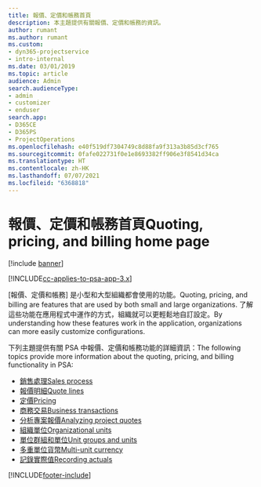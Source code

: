 ```yaml
---
title: 報價、定價和帳務首頁
description: 本主題提供有關報價、定價和帳務的資訊。
author: rumant
ms.author: rumant
ms.custom:
- dyn365-projectservice
- intro-internal
ms.date: 03/01/2019
ms.topic: article
audience: Admin
search.audienceType:
- admin
- customizer
- enduser
search.app:
- D365CE
- D365PS
- ProjectOperations
ms.openlocfilehash: e40f519df7304749c8d88fa9f313a3b85d3cf765
ms.sourcegitcommit: 0fafe022731f0e1e8693382ff906e3f8541d34ca
ms.translationtype: HT
ms.contentlocale: zh-HK
ms.lasthandoff: 07/07/2021
ms.locfileid: "6368818"
---
```

# <a name="quoting-pricing-and-billing-home-page"></a><span data-ttu-id="6b9b5-103">報價、定價和帳務首頁</span><span class="sxs-lookup"><span data-stu-id="6b9b5-103">Quoting, pricing, and billing home page</span></span>

[!include [banner](../includes/psa-now-project-operations.md)]

[!INCLUDE[cc-applies-to-psa-app-3.x](../includes/cc-applies-to-psa-app-3x.md)]

<span data-ttu-id="6b9b5-104">[報價、定價和帳務] 是小型和大型組織都會使用的功能。</span><span class="sxs-lookup"><span data-stu-id="6b9b5-104">Quoting, pricing, and billing are features that are used by both small and large organizations.</span></span> <span data-ttu-id="6b9b5-105">了解這些功能在應用程式中運作的方式，組織就可以更輕鬆地自訂設定。</span><span class="sxs-lookup"><span data-stu-id="6b9b5-105">By understanding how these features work in the application, organizations can more easily customize configurations.</span></span>

<span data-ttu-id="6b9b5-106">下列主題提供有關 PSA 中報價、定價和帳務功能的詳細資訊：</span><span class="sxs-lookup"><span data-stu-id="6b9b5-106">The following topics provide more information about the quoting, pricing, and billing functionality in PSA:</span></span>

- [<span data-ttu-id="6b9b5-107">銷售處理</span><span class="sxs-lookup"><span data-stu-id="6b9b5-107">Sales process</span></span>](basic-sales-process.md)
- [<span data-ttu-id="6b9b5-108">報價明細</span><span class="sxs-lookup"><span data-stu-id="6b9b5-108">Quote lines</span></span>](basic-quote-lines.md)
- [<span data-ttu-id="6b9b5-109">定價</span><span class="sxs-lookup"><span data-stu-id="6b9b5-109">Pricing</span></span>](basic-pricing.md)
- [<span data-ttu-id="6b9b5-110">商務交易</span><span class="sxs-lookup"><span data-stu-id="6b9b5-110">Business transactions</span></span>](basic-business-transactions.md)
- [<span data-ttu-id="6b9b5-111">分析專案報價</span><span class="sxs-lookup"><span data-stu-id="6b9b5-111">Analyzing project quotes</span></span>](basic-analyzing-quotes.md)
- [<span data-ttu-id="6b9b5-112">組織單位</span><span class="sxs-lookup"><span data-stu-id="6b9b5-112">Organizational units</span></span>](advanced-organizational.md)
- [<span data-ttu-id="6b9b5-113">單位群組和單位</span><span class="sxs-lookup"><span data-stu-id="6b9b5-113">Unit groups and units</span></span>](advanced-units.md)
- [<span data-ttu-id="6b9b5-114">多重單位貨幣</span><span class="sxs-lookup"><span data-stu-id="6b9b5-114">Multi-unit currency</span></span>](advanced-currency.md)
- [<span data-ttu-id="6b9b5-115">記錄實際值</span><span class="sxs-lookup"><span data-stu-id="6b9b5-115">Recording actuals</span></span>](advanced-actuals.md)


[!INCLUDE[footer-include](../includes/footer-banner.md)]